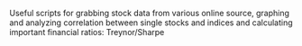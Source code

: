 Useful scripts for grabbing stock data from various online source, graphing and analyzing correlation between single stocks and indices and calculating important financial ratios: Treynor/Sharpe

